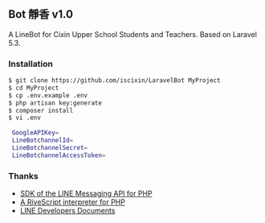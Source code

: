 
## Bot 靜香 v1.0
A LineBot for Cixin Upper School Students and Teachers. Based on Laravel 5.3.

### Installation
```zsh
$ git clone https://github.com/iscixin/LaravelBot MyProject
$ cd MyProject
$ cp .env.example .env
$ php artisan key:generate
$ composer install
$ vi .env
 
 GoogleAPIKey=
 LineBotchannelId=
 LineBotchannelSecret=
 LineBotchannelAccessToken=
```

### Thanks
+ [SDK of the LINE Messaging API for PHP](https://github.com/line/line-bot-sdk-php)
+ [A RiveScript interpreter for PHP](https://github.com/vulcan-project/rivescript-php)
+ [LINE Developers Documents](https://developers.line.me/)
